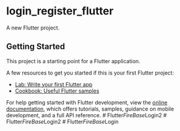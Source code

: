 # login_register_flutter

A new Flutter project.

## Getting Started

This project is a starting point for a Flutter application.

A few resources to get you started if this is your first Flutter project:

- [Lab: Write your first Flutter app](https://docs.flutter.dev/get-started/codelab)
- [Cookbook: Useful Flutter samples](https://docs.flutter.dev/cookbook)

For help getting started with Flutter development, view the
[online documentation](https://docs.flutter.dev/), which offers tutorials,
samples, guidance on mobile development, and a full API reference.
#   F l u t t e r _ F i r e B a s e _ L o g i n 2  
 #   F l u t t e r _ F i r e B a s e _ L o g i n 2  
 #   F l u t t e r _ F i r e B a s e _ L o g i n  
 